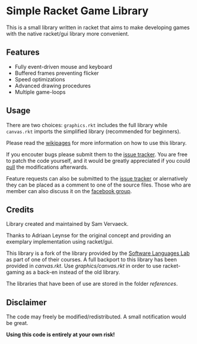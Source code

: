 
Simple Racket Game Library
==========================

This is a small library written in racket that aims to make developing
games with the native racket/gui library more convenient.

## Features ##

 - Fully event-driven mouse and keyboard
 - Buffered frames preventing flicker
 - Speed optimizations
 - Advanced drawing procedures
 - Multiple game-loops

## Usage ##

There are two choices: `graphics.rkt` includes the full library while
`canvas.rkt` imports the simplified library (recommended for beginners).

Please read the [wikipages](http://github.com/samvv/racket-gaming/wiki)
for more information on how to use this library.

If you encouter bugs please submit them to the [issue tracker](https://github.com/samvv/racket-gaming/issues).
You are free to patch the code yourself, and it would be greatly appreciated if you could
[pull](https://github.com/samvv/racket-gaming/pulls) the modifications afterwards.

Feature requests can also be submitted to the [issue tracker](https://github.com/samvv/racket-gaming/issues)
or alernatively they can be placed as a comment to one of the source files. Those who are
member can also discuss it on the [facebook group](https://www.facebook.com/groups/496604190350242/).

## Credits ##

Library created and maintained by Sam Vervaeck.

Thanks to Adriaan Leynse for the original concept and
providing an exemplary implementation using racket/gui.

This library is a fork of the library provided by the
[Software Languages Lab](http://soft.vub.ac.be/soft/edu/teaching) as
part of one of their courses. A full backport to this library
has been provided in *canvas.rkt*. Use *graphics/canvas.rkt*  in
order to use racket-gaming as a back-en instead of the old library.
 
The libraries that have been of use are stored in the folder *references*.

## Disclaimer ##

The code may freely be modified/redistributed. A small notification would be great.

**Using this code is entirely at your own risk!**
